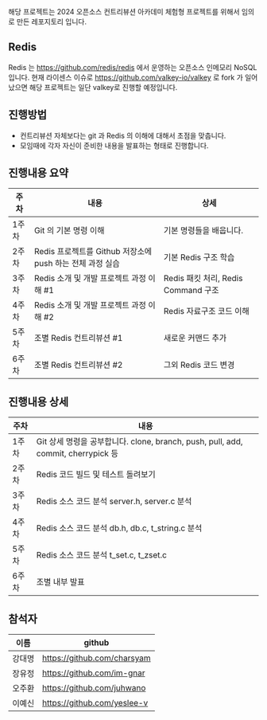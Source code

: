 해당 프로젝트는 2024 오픈소스 컨트리뷰션 아카데미 체험형 프로젝트를 위해서 임의로 만든 레포지토리 입니다.

## Redis

Redis 는 https://github.com/redis/redis 에서 운영하는 오픈소스 인메모리 NoSQL 입니다.
현재 라이센스 이슈로 https://github.com/valkey-io/valkey 로 fork 가 일어났으면 해당 프로젝트는 일단 valkey로 진행할 예정입니다.

## 진행방법

- 컨트리뷰션 자체보다는 git 과 Redis 의 이해에 대해서 초점을 맞춥니다.
- 모임때에 각자 자신이 준비한 내용을 발표하는 형태로 진행합니다.

## 진행내용 요약

| 주차  | 내용                                                      | 상세                                |
| ----- | --------------------------------------------------------- | ----------------------------------- |
| 1주차 | Git 의 기본 명령 이해                                     | 기본 명령들을 배웁니다.             |
| 2주차 | Redis 프로젝트를 Github 저장소에 push 하는 전체 과정 실습 | 기본 Redis 구조 학습                |
| 3주차 | Redis 소개 및 개발 프로젝트 과정 이해 #1                  | Redis 패킷 처리, Redis Command 구조 |
| 4주차 | Redis 소개 및 개발 프로젝트 과정 이해 #2                  | Redis 자료구조 코드 이해            |
| 5주차 | 조별 Redis 컨트리뷰션 #1                                  | 새로운 커맨드 추가                  |
| 6주차 | 조별 Redis 컨트리뷰션 #2                                  | 그외 Redis 코드 변경                |

## 진행내용 상세

| 주차  | 내용                                                                              |
| ----- | --------------------------------------------------------------------------------- |
| 1주차 | Git 상세 명령을 공부합니다. clone, branch, push, pull, add, commit, cherrypick 등 |
| 2주차 | Redis 코드 빌드 및 테스트 돌려보기                                                |
| 3주차 | Redis 소스 코드 분석 server.h, server.c 분석                                      |
| 4주차 | Redis 소스 코드 분석 db.h, db.c, t_string.c 분석                                  |
| 5주차 | Redis 소스 코드 분석 t_set.c, t_zset.c                                            |
| 6주차 | 조별 내부 발표                                                                    |

## 참석자

| 이름   | github                      |
| ------ | --------------------------- |
| 강대명 | https://github.com/charsyam |
| 장유정 | https://github.com/im-gnar  |
| 오주환 | https://github.com/juhwano  |
| 이예신 | https://github.com/yeslee-v |
